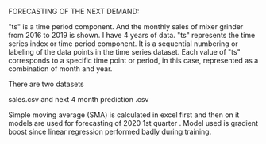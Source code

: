 FORECASTING OF THE NEXT DEMAND:

"ts" is a time period component. And the monthly sales of mixer grinder from 2016 to 2019 is shown. I have 4 years of data. "ts" represents the time series index or time period component. It is a sequential numbering or labeling of the data points in the time series dataset. Each value of "ts" corresponds to a specific time point or period, in this case, represented as a combination of month and year.

There are two datasets 

sales.csv and next 4 month prediction .csv

Simple moving average (SMA) is calculated in excel first and then on it models are used for
forecasting of 2020 1st quarter . Model used is gradient boost since linear regression performed badly during training.

